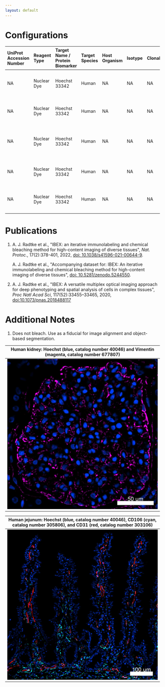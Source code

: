 ```yaml
---
layout: default
---
```


# Configurations

| UniProt Accession Number   | Reagent Type               | Target Name / Protein Biomarker   | Target Species   | Host Organism   | Isotype   | Clonality   | Vendor                   | Catalog Number   | Conjugate   | RRID   | Availability   | Method                 | Tissue Preservation               | Target Tissue   | Tissue State   | Detergent         | Antigen Retrieval Conditions                                                               | Dye Inactivation Conditions   | Recommend   | Agree                                                        | Disagree   | Contributor         | Notes       |
|:---------------------------|:---------------------------|:----------------------------------|:-----------------|:----------------|:----------|:------------|:-------------------------|:-----------------|:------------|:-------|:---------------|:-----------------------|:----------------------------------|:----------------|:---------------|:------------------|:-------------------------------------------------------------------------------------------|:------------------------------|:------------|:-------------------------------------------------------------|:-----------|:--------------------|:------------|
| NA                         | Nuclear Dye                | Hoechst 33342                                | Human            | NA              | NA        | NA          | Biotium                  | 40046            | NA          | NA     | Stock          | IBEX2D Automated       | 1:4 Cytofix/Cytoperm Fixed Frozen | Jejunum         | NA             | 0.3% Triton-X-100 | NA                                                                                         | NA                            | Yes         | [0000-0003-4379-8967](https://orcid.org/0000-0003-4379-8967) [[1](#publications)]                     | NA         | [0000-0003-4379-8967](https://orcid.org/0000-0003-4379-8967) | [1](#notes) |
| NA                         | Nuclear Dye                | Hoechst 33342                                | Human            | NA              | NA        | NA          | Biotium                  | 40046            | NA          | NA     | Stock          | IBEX2D Automated       | 1:4 Cytofix/Cytoperm Fixed Frozen | Lymph Node      | NA             | 0.3% Triton-X-100 | NA                                                                                         | NA                            | Yes         | [0000-0003-4379-8967](https://orcid.org/0000-0003-4379-8967) [[1](#publications)]                     | NA         | [0000-0003-4379-8967](https://orcid.org/0000-0003-4379-8967) | [1](#notes) |
| NA                         | Nuclear Dye                | Hoechst 33342                                | Human            | NA              | NA        | NA          | Biotium                  | 40046            | NA          | NA     | Stock          | IBEX2D Automated       | FFPE                              | Kidney          | NA             | 0.3% Triton-X-100 | pH 6 for 40 minutes at 95C (AR6 Akoya Biosciences AR600250ML)                              | NA                            | Yes         | [0000-0003-4379-8967](https://orcid.org/0000-0003-4379-8967) [[1](#publications)]                     | NA         | [0000-0003-4379-8967](https://orcid.org/0000-0003-4379-8967) | [1](#notes) |
| NA                         | Nuclear Dye                | Hoechst 33342                               | Human            | NA              | NA        | NA          | Biotium                  | 40046            | NA          | NA     | Stock          | IBEX2D Manual          | 1:4 Cytofix/Cytoperm Fixed Frozen | Spleen          | NA             | 0.3% Triton-X-100 | NA                                                                                         | NA                            | Yes         | [0000-0003-4379-8967](https://orcid.org/0000-0003-4379-8967) [[1](#publications), [2](#publications)] | NA         | [0000-0003-4379-8967](https://orcid.org/0000-0003-4379-8967) | [1](#notes) |
| NA                         | Nuclear Dye                | Hoechst 33342                                | Human            | NA              | NA        | NA          | Biotium                  | 40046            | NA          | NA     | Stock          | IBEX2D Manual          | 1:4 Cytofix/Cytoperm Fixed Frozen | Lymph Node      | NA             | 0.3% Triton-X-100 | NA                                                                                         | NA                            | Yes         | [0000-0003-4379-8967](https://orcid.org/0000-0003-4379-8967) [[1](#publications), [2](#publications)] | NA         | [0000-0003-4379-8967](https://orcid.org/0000-0003-4379-8967) | [1](#notes) |

# Publications

<a name="publications"></a>
1. A. J. Radtke et al., "IBEX: an iterative immunolabeling and chemical bleaching
 method for high-content imaging of diverse tissues", *Nat. Protoc.*, 17(2):378-401, 2022, [doi: 10.1038/s41596-021-00644-9](https://doi.org/10.1038/s41596-021-00644-9).

    A. J. Radtke et al., "Accompanying dataset for: IBEX: An iterative immunolabeling and chemical bleaching method for high-content imaging of diverse tissues", [doi: 10.5281/zenodo.5244550](https://doi.org/10.5281/zenodo.5244551).

2. A. J. Radtke et al., "IBEX: A versatile multiplex optical imaging approach for deep phenotyping and spatial analysis of cells in complex tissues", *Proc Natl Acad Sci*, 117(52):33455–33465, 2020, [doi:10.1073/pnas.2018488117](https://doi.org/10.1073/pnas.2018488117)


# Additional Notes

<a name="notes"></a>
1. Does not bleach. Use as a fiducial for image alignment and object-based segmentation.

| Human kidney: Hoechst (blue, catalog number 40046) and Vimentin (magenta, catalog number 677807) |
|:-------:|
| ![](../Vimentin_AF647/Human_Kidney_Hoechst_Vimentin.jpg) |

| Human jejunum: Hoechst (blue, catalog number 40046), CD106 (cyan, catalog number 305806), and CD31 (red, catalog number 303106) |
|:-------:|
| ![](Human_Jejunum_Hoechst_CD106_CD31.jpg) |
